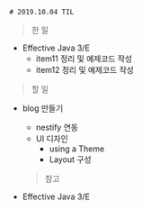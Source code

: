    # 2019.10.04 TIL

> 한 일

- Effective Java 3/E
  - item11 정리 및 예제코드 작성
  - item12 정리 및 예제코드 작성

> 할 일

- blog 만들기

  - nestify 연동
  - UI 디자인
    - using a Theme
    - Layout 구성

  > 참고

- Effective Java 3/E
